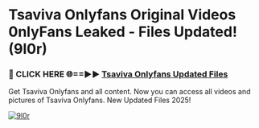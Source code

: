 # Tsaviva Onlyfans Original Videos 0nlyFans Leaked - Files Updated! (9l0r)

<h3>🔴 CLICK HERE 🌐==►► <a href="https://tinyurl.com/2m67pmp6" rel="nofollow">Tsaviva Onlyfans Updated Files</a></h3>

Get Tsaviva Onlyfans and all content. Now you can access all videos and pictures of Tsaviva Onlyfans. New Updated Files 2025!

[![9l0r](https://i.imgur.com/H4QAA4z.gif)](https://tinyurl.com/2m67pmp6)